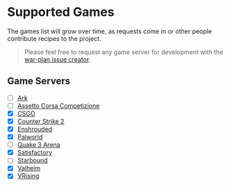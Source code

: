 # Supported Games

The games list will grow over time, as requests come in or other people contribute recipes to the project.

> Please feel free to request any game server for development with the [war-plan issue creator](https://github.com/the-peon-project/peon-warplans/issues/new).

## Game Servers

- [ ] [Ark](./guides/games/ark.md)
- [ ] [Assetto Corsa Competizione](./guides/games/assetto_corsa_competizione.md)
- [x] [CSGO](./guides/games/csgo.md)
- [x] [Counter Strike 2](./guides/games/cs2.md)
- [x] [Enshrouded](./guides/games/enshrouded.md)
- [x] [Palworld](./guides/games/palworld.md)
- [ ] [Quake 3 Arena](./guides/games/q3arena.md)
- [x] [Satisfactory](./guides/games/satisfactory.md)
- [ ] [Starbound](./guides/games/starbound.md)
- [x] [Valheim](./guides/games/valheim.md)
- [x] [VRising](./guides/games/vrising.md)

